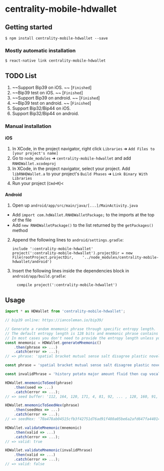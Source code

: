 
# centrality-mobile-hdwallet

## Getting started

`$ npm install centrality-mobile-hdwallet --save`

### Mostly automatic installation

`$ react-native link centrality-mobile-hdwallet`

## TODO List

1. ~~Support Bip39 on iOS. ~~ [`Finished`]
2. ~~Bip39 test on iOS. ~~ [`Finished`]
3. ~~Support Bip39 on android. ~~ [`Finished`]
4. ~~Bip39 test on android. ~~ [`Finished`]
5. Support Bip32/Bip44 on iOS.
6. Support Bip32/Bip44 on android.


### Manual installation


#### iOS

1. In XCode, in the project navigator, right click `Libraries` ➜ `Add Files to [your project's name]`
2. Go to `node_modules` ➜ `centrality-mobile-hdwallet` and add `RNHDWallet.xcodeproj`
3. In XCode, in the project navigator, select your project. Add `libRNHDWallet.a` to your project's `Build Phases` ➜ `Link Binary With Libraries`
4. Run your project (`Cmd+R`)<

#### Android

1. Open up `android/app/src/main/java/[...]/MainActivity.java`
  - Add `import com.hdWallet.RNHDWalletPackage;` to the imports at the top of the file
  - Add `new RNHDWalletPackage()` to the list returned by the `getPackages()` method
2. Append the following lines to `android/settings.gradle`:
  	```
  	include ':centrality-mobile-hdwallet'
  	project(':centrality-mobile-hdwallet').projectDir = new File(rootProject.projectDir, 	'../node_modules/centrality-mobile-hdwallet/android')
  	```
3. Insert the following lines inside the dependencies block in `android/app/build.gradle`:
  	```
      compile project(':centrality-mobile-hdwallet')
  	```

## Usage
```javascript
import * as HDWallet from 'centrality-mobile-hdwallet';

// bip39 online: https://iancoleman.io/bip39/

// Generate a random mnemonic phrase through specific entropy length.
// The default entropy length is 128 bits and mnemonic phrase contains 12 words.
// In most cases you don't need to provide the entropy length unless you want to generate mnemonic phrase more than 12 words.
const mnemonic = HDWallet.generateMnemonic()
	.then(phrase => ...)
	.catch(error => ...);
// => phrase: 'spatial bracket mutual sense salt disagree plastic novel figure flight grunt spring'

const phrase = 'spatial bracket mutual sense salt disagree plastic novel figure flight grunt spring';

const invalidPhrase = 'history potato major amount fluid then cup vocal fix unusual urban merge';

HDWallet.mnemonicToSeed(phrase)
	.then(seed => ...)
	.catch(error => ...);
// => seed buffer: '112, 164, 120, 171, 4, 81, 92, ... , 128, 160, 91, 230, 162, 1, 255, 217, 168, 238, 190, 25'

HDWallet.mnemonicToSeedHex(phrase)
	.then(seedHex => ...)
	.catch(error => ...);
// => seedHex: '70a478ab04515cfb3f42751d76ad91f480a05be6a2afd647fa440140fc5d996facd346e1c1e796ee30580ff122a9b9083b8fc7d38a622b759a0bffd9a8eebe19'

HDWallet.validateMnemonic(mnemonic)
	.then(valid => ...)
	.catch(error => ...);
// => valid: true

HDWallet.validateMnemonic(invalidPhrase)
	.then(valid => ...)
	.catch(error => ...);
// => valid: false
```
  
